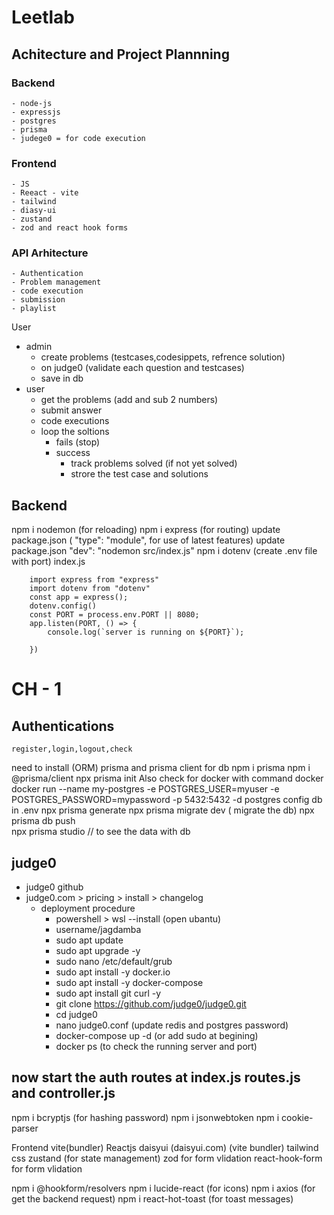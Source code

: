 # Leetlab
## Achitecture and Project Plannning
### Backend
    - node-js
    - expressjs
    - postgres
    - prisma
    - judege0 = for code execution

### Frontend
    - JS
    - Reeact - vite
    - tailwind
    - diasy-ui
    - zustand
    - zod and react hook forms

### API Arhitecture
    - Authentication
    - Problem management
    - code execution
    - submission
    - playlist

User 
- admin
    - create problems (testcases,codesippets, refrence solution)
    - on judge0 (validate each question and testcases)
    - save in db
- user
    - get the problems (add and sub 2 numbers)
    - submit answer
    - code executions
    - loop the soltions
        - fails (stop)
        - success 
            - track problems solved (if not yet solved)
            - strore the test case and solutions


## Backend
npm i nodemon (for reloading)
npm i express (for routing)
update package.json (  "type": "module", for use of latest features)
update package.json  "dev": "nodemon src/index.js"
npm i dotenv (create .env file with port)
    index.js
```
    import express from "express"
    import dotenv from "dotenv"
    const app = express();
    dotenv.config()
    const PORT = process.env.PORT || 8080;
    app.listen(PORT, () => {
        console.log(`server is running on ${PORT}`);
        
    })
```

# CH - 1 
## Authentications
    register,login,logout,check

need to install (ORM) prisma and prisma client for db
npm i prisma
npm i @prisma/client
npx prisma init
Also check for docker with command docker
    docker run --name my-postgres -e POSTGRES_USER=myuser -e POSTGRES_PASSWORD=mypassword -p 5432:5432 -d postgres
    config db in .env
npx prisma generate
npx prisma migrate dev ( migrate the db)
npx prisma db push  
npx prisma studio // to see the data with db

## judge0
- judge0 github
- judge0.com > pricing > install > changelog
    - deployment procedure
        - powershell > wsl --install (open ubantu)
        - username/jagdamba
        - sudo apt update
        - sudo apt upgrade -y
        - sudo nano /etc/default/grub
        - sudo apt install -y docker.io
        - sudo apt install -y docker-compose
        - sudo apt install git curl -y
        - git clone https://github.com/judge0/judge0.git
        - cd judge0
        - nano judge0.conf (update redis and postgres password)
        - docker-compose up -d  (or add sudo at begining)
        - docker ps (to check the running server and port)


## now start the auth routes at index.js routes.js and controller.js
npm i bcryptjs (for hashing password)
npm i jsonwebtoken
npm i cookie-parser


Frontend
vite(bundler)
Reactjs
daisyui (daisyui.com) (vite bundler)
tailwind css
zustand (for state management)
zod for form vlidation 
react-hook-form for form vlidation

npm i  @hookform/resolvers
npm i lucide-react (for icons)
npm i axios (for get the backend request)
npm i react-hot-toast (for toast messages)